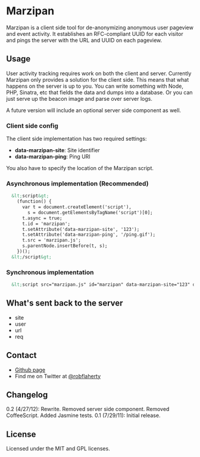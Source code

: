 # Marzipan
Marzipan is a client side tool for de-anonymizing anonymous user pageview and event activity. It establishes an RFC-compliant UUID for each visitor and pings the server with the URL and UUID on each pageview.

## Usage
User activity tracking requires work on both the client and server. Currently Marzipan only provides a solution for the client side. This means that what happens on the server is up to you. You can write something with Node, PHP, Sinatra, etc that fields the data and dumps into a database. Or you can just serve up the beacon image and parse over server logs.

A future version will include an optional server side component as well.

### Client side config
The client side implementation has two required settings:

* **data-marzipan-site**: Site identifier
* **data-marzipan-ping**: Ping URI

You also have to specify the location of the Marzipan script.

### Asynchronous implementation (Recommended)
```html
  &lt;script&gt;
    (function() {
      var t = document.createElement('script'),
        s = document.getElementsByTagName('script')[0];
      t.async = true;
      t.id = 'marzipan';
      t.setAttribute('data-marzipan-site', '123');
      t.setAttribute('data-marzipan-ping', '/ping.gif');
      t.src = 'marzipan.js';
      s.parentNode.insertBefore(t, s);
    })();
  &lt;/script&gt;
```
### Synchronous implementation
```html
  &lt;script src="marzipan.js" id="marzipan" data-marzipan-site="123" data-marzipan-ping="/ping.gif"&gt;&lt;/script&gt;
```

## What's sent back to the server
* site
* user
* url
* req

## Contact
* [Github page](https://github.com/robflaherty/marzipan/)
* Find me on Twitter at [@robflaherty](https://twitter.com/#!/robflaherty)

## Changelog
0.2 (4/27/12): Rewrite. Removed server side component. Removed CoffeeScript. Added Jasmine tests.
0.1 (7/29/11): Initial release.

## License
Licensed under the MIT and GPL licenses.